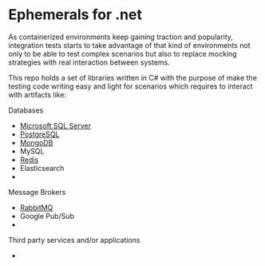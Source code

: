 # Ephemerals for .net

As containerized environments keep gaining traction and popularity, integration tests starts to take advantage 
of that kind of environments not only to be able to test complex scenarios but also to replace mocking strategies with real interaction between systems.

This repo holds a set of libraries written in C# with the purpose of make the testing code writing easy and light for scenarios which requires to interact with artifacts like:

Databases

- [Microsoft SQL Server](https://github.com/paranoid-software/ephemerals.net/tree/main/mssql)
- [PostgreSQL](https://github.com/paranoid-software/ephemerals.net/tree/main/postgresql)
- [MongoDB](https://github.com/paranoid-software/ephemerals.net/tree/main/mongodb)
- MySQL
- [Redis](https://github.com/paranoid-software/ephemerals.net/tree/main/redis)
- Elasticsearch
- 

Message Brokers

- [RabbitMQ](https://github.com/paranoid-software/ephemerals.net/tree/main/rabbitmq)
- Google Pub/Sub
-

Third party services and/or applications

- 
